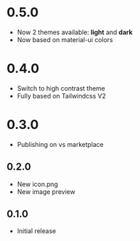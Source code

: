# 0.5.0

- Now 2 themes available: **light** and **dark**
- Now based on material-ui colors

# 0.4.0

- Switch to high contrast theme
- Fully based on Tailwindcss V2

# 0.3.0

- Publishing on vs marketplace

## 0.2.0

- New icon.png
- New image preview

## 0.1.0

- Initial release
